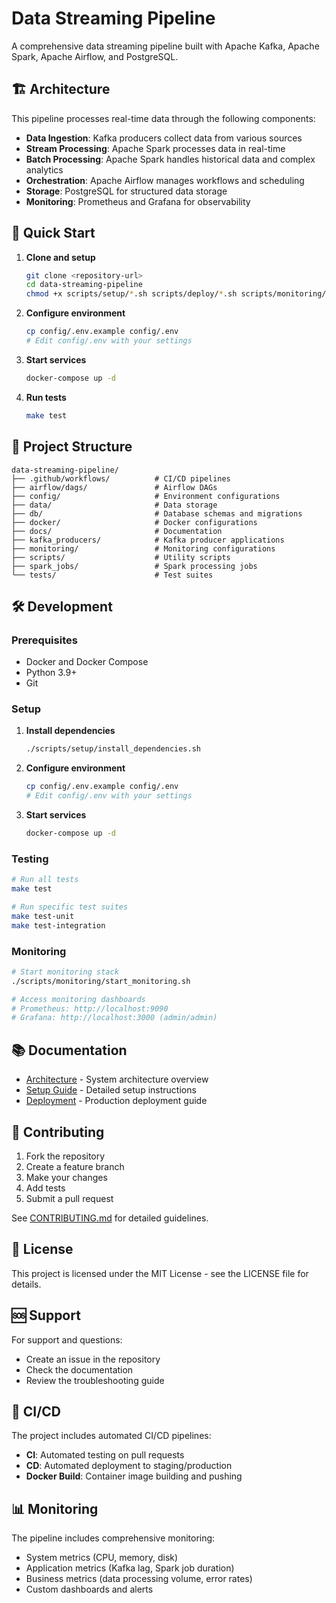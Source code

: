 # Data Streaming Pipeline

A comprehensive data streaming pipeline built with Apache Kafka, Apache Spark, Apache Airflow, and PostgreSQL.

## 🏗️ Architecture

This pipeline processes real-time data through the following components:

- **Data Ingestion**: Kafka producers collect data from various sources
- **Stream Processing**: Apache Spark processes data in real-time
- **Batch Processing**: Apache Spark handles historical data and complex analytics
- **Orchestration**: Apache Airflow manages workflows and scheduling
- **Storage**: PostgreSQL for structured data storage
- **Monitoring**: Prometheus and Grafana for observability

## 🚀 Quick Start

1. **Clone and setup**
   ```bash
   git clone <repository-url>
   cd data-streaming-pipeline
   chmod +x scripts/setup/*.sh scripts/deploy/*.sh scripts/monitoring/*.sh
   ```

2. **Configure environment**
   ```bash
   cp config/.env.example config/.env
   # Edit config/.env with your settings
   ```

3. **Start services**
   ```bash
   docker-compose up -d
   ```

4. **Run tests**
   ```bash
   make test
   ```

## 📁 Project Structure

```
data-streaming-pipeline/
├── .github/workflows/          # CI/CD pipelines
├── airflow/dags/               # Airflow DAGs
├── config/                     # Environment configurations
├── data/                       # Data storage
├── db/                         # Database schemas and migrations
├── docker/                     # Docker configurations
├── docs/                       # Documentation
├── kafka_producers/            # Kafka producer applications
├── monitoring/                 # Monitoring configurations
├── scripts/                    # Utility scripts
├── spark_jobs/                 # Spark processing jobs
└── tests/                      # Test suites
```

## 🛠️ Development

### Prerequisites

- Docker and Docker Compose
- Python 3.9+
- Git

### Setup

1. **Install dependencies**
   ```bash
   ./scripts/setup/install_dependencies.sh
   ```

2. **Configure environment**
   ```bash
   cp config/.env.example config/.env
   # Edit config/.env with your settings
   ```

3. **Start services**
   ```bash
   docker-compose up -d
   ```

### Testing

```bash
# Run all tests
make test

# Run specific test suites
make test-unit
make test-integration
```

### Monitoring

```bash
# Start monitoring stack
./scripts/monitoring/start_monitoring.sh

# Access monitoring dashboards
# Prometheus: http://localhost:9090
# Grafana: http://localhost:3000 (admin/admin)
```

## 📚 Documentation

- [Architecture](docs/architecture.md) - System architecture overview
- [Setup Guide](docs/setup.md) - Detailed setup instructions
- [Deployment](docs/deployment.md) - Production deployment guide

## 🤝 Contributing

1. Fork the repository
2. Create a feature branch
3. Make your changes
4. Add tests
5. Submit a pull request

See [CONTRIBUTING.md](CONTRIBUTING.md) for detailed guidelines.

## 📄 License

This project is licensed under the MIT License - see the LICENSE file for details.

## 🆘 Support

For support and questions:
- Create an issue in the repository
- Check the documentation
- Review the troubleshooting guide

## 🔄 CI/CD

The project includes automated CI/CD pipelines:
- **CI**: Automated testing on pull requests
- **CD**: Automated deployment to staging/production
- **Docker Build**: Container image building and pushing

## 📊 Monitoring

The pipeline includes comprehensive monitoring:
- System metrics (CPU, memory, disk)
- Application metrics (Kafka lag, Spark job duration)
- Business metrics (data processing volume, error rates)
- Custom dashboards and alerts
